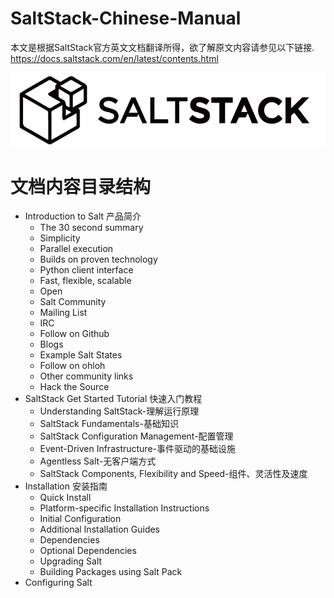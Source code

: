 # SaltStack-Chinese-Manual
本文是根据SaltStack官方英文文档翻译所得，欲了解原文内容请参见以下链接.
https://docs.saltstack.com/en/latest/contents.html

![SaltStack Logo](./images/saltstack-logo.png)

# 文档内容目录结构
+ Introduction to Salt 产品简介
    - The 30 second summary
    - Simplicity
    - Parallel execution
    - Builds on proven technology
    - Python client interface
    - Fast, flexible, scalable
    - Open
    - Salt Community
    - Mailing List
    - IRC
    - Follow on Github
    - Blogs
    - Example Salt States
    - Follow on ohloh
    - Other community links
    - Hack the Source
+ SaltStack Get Started Tutorial 快速入门教程
    - Understanding SaltStack-理解运行原理
    - SaltStack Fundamentals-基础知识
    - SaltStack Configuration Management-配置管理
    - Event-Driven Infrastructure-事件驱动的基础设施
    - Agentless Salt-无客户端方式
    - SaltStack Components, Flexibility and Speed-组件、灵活性及速度
+ Installation 安装指南
    - Quick Install
    - Platform-specific Installation Instructions
    - Initial Configuration
    - Additional Installation Guides
    - Dependencies
    - Optional Dependencies
    - Upgrading Salt
    - Building Packages using Salt Pack
+ Configuring Salt
